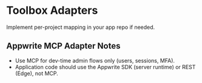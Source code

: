 # Toolbox Adapters

Implement per-project mapping in your app repo if needed.

## Appwrite MCP Adapter Notes
- Use MCP for dev-time admin flows only (users, sessions, MFA).
- Application code should use the Appwrite SDK (server runtime) or REST (Edge), not MCP.
